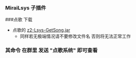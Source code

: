 ### MiraiLsys 子插件

###点歌 
下载

- 点歌的 [z2-Lsys-GetSong.jar ](https://github.com/Kloping/MiraiLsys/releases/download/0.1/z2-Lsys-GetSong.jar)
    - 同样若无极端情况请不要修改文件名 否则将无法正常工作

### 其命令 在群里 发送 "点歌系统" 即可查看
